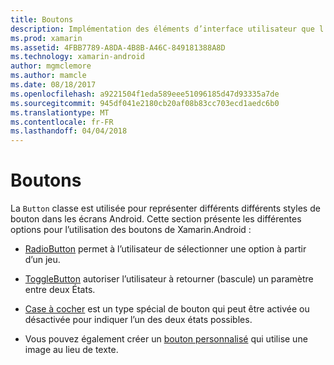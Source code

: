 ```yaml
---
title: Boutons
description: Implémentation des éléments d’interface utilisateur que l’utilisateur appuie sur une action à effectuer
ms.prod: xamarin
ms.assetid: 4FBB7789-A8DA-4B8B-A46C-849181388A8D
ms.technology: xamarin-android
author: mgmclemore
ms.author: mamcle
ms.date: 08/18/2017
ms.openlocfilehash: a9221504f1eda589eee51096185d47d93335a7de
ms.sourcegitcommit: 945df041e2180cb20af08b83cc703ecd1aedc6b0
ms.translationtype: MT
ms.contentlocale: fr-FR
ms.lasthandoff: 04/04/2018
---
```

# <a name="buttons"></a>Boutons

La `Button` classe est utilisée pour représenter différents différents styles de bouton dans les écrans Android. Cette section présente les différentes options pour l’utilisation des boutons de Xamarin.Android :

-   [RadioButton](~/android/user-interface/controls/buttons/radio-button.md) permet à l’utilisateur de sélectionner une option à partir d’un jeu.

-   [ToggleButton](~/android/user-interface/controls/buttons/toggle-button.md) autoriser l’utilisateur à retourner (bascule) un paramètre entre deux États.

-   [Case à cocher](~/android/user-interface/controls/buttons/check-box.md) est un type spécial de bouton qui peut être activée ou désactivée pour indiquer l’un des deux états possibles.

-   Vous pouvez également créer un [bouton personnalisé](~/android/user-interface/controls/buttons/custom-button.md) qui utilise une image au lieu de texte.
